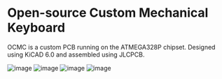 # Open-source Custom Mechanical Keyboard

OCMC is a custom PCB running on the ATMEGA328P chipset.
Designed using KiCAD 6.0 and assembled using JLCPCB.

![image](https://user-images.githubusercontent.com/24500411/196579014-5de8af64-3e35-4dcc-8170-a9c337f0a4bb.png)
![image](https://user-images.githubusercontent.com/24500411/196579109-c24000c4-a9bb-4177-9d3d-2645382fb073.png)
![image](https://user-images.githubusercontent.com/24500411/196579155-28ffc187-bb44-4f71-a38e-e43400264aaf.png)
![image](https://i.imgur.com/dYPcllk.jpg)
